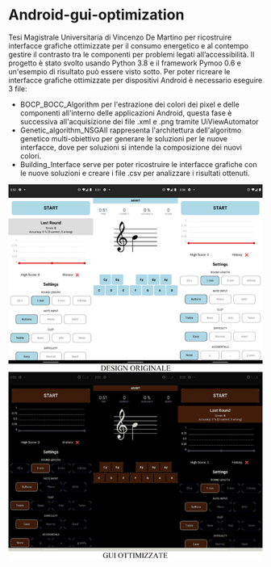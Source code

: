 # Android-gui-optimization
Tesi Magistrale Universitaria di Vincenzo De Martino per ricostruire interfacce grafiche ottimizzate per il consumo energetico e al contempo gestire il contrasto tra le componenti per problemi legati all’accessibilità. Il progetto è stato svolto usando Python 3.8 e il framework Pymoo 0.6 e un'esempio di risultato può essere visto sotto.
Per poter ricreare le interfacce grafiche ottimizzate per dispositivi Android è necessario eseguire 3 file:
- BOCP_BOCC_Algorithm per l'estrazione dei colori dei pixel e delle componenti all'interno delle applicazioni Android, questa fase è successiva all'acquisizione dei file .xml e .png tramite UiViewAutomator
- Genetic_algorithm_NSGAII rappresenta l'architettura dell'algoritmo genetico multi-obiettivo per generare le soluzioni per le nuove interfacce, dove per soluzioni si intende la composizione dei nuovi colori.
- Building_Interface serve per poter ricostruire le interfacce grafiche con le nuove soluzioni e creare i file .csv per analizzare i risultati ottenuti.

![Alt Text](https://github.com/kenz097/Android-gui-optimization/blob/main/old%20vs%20optimized.png)
